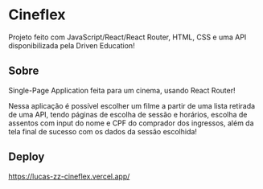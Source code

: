 # Cineflex

Projeto feito com JavaScript/React/React Router, HTML, CSS e uma API disponibilizada pela Driven Education!

## Sobre

Single-Page Application feita para um cinema, usando React Router!

Nessa aplicação é possível escolher um filme a partir de uma lista retirada de uma API, tendo páginas de escolha de sessão e horários, escolha de assentos com input do nome e CPF do comprador dos ingressos, além da tela final de sucesso com os dados da sessão escolhida!

## Deploy

https://lucas-zz-cineflex.vercel.app/
